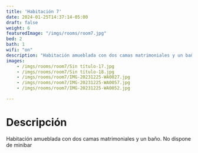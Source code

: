```yaml
---
title: 'Habitación 7'
date: 2024-01-25T14:37:14-05:00
draft: false
weight: 6
featuredImage: "/imgs/rooms/room7.jpg"
bed: 2
bath: 1
wifi: "on"
description: "Habitación amueblada con dos camas matrimoniales y un baño. No dispone de minibar"
images:
    - /imgs/rooms/room7/Sin título-17.jpg
    - /imgs/rooms/room7/Sin título-18.jpg
    - /imgs/rooms/room7/IMG-20231225-WA0027.jpg
    - /imgs/rooms/room7/IMG-20231225-WA0057.jpg
    - /imgs/rooms/room7/IMG-20231225-WA0052.jpg

---
```


# Descripción
Habitación amueblada con dos camas matrimoniales y un baño. No dispone de minibar